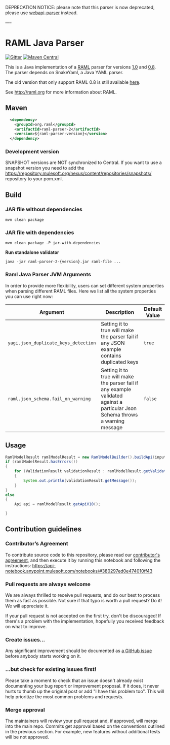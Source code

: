 DEPRECATION NOTICE: please note that this parser is now deprecated, please use [webapi-parser](https://github.com/raml-org/webapi-parser) instead.

—-

# RAML Java Parser
[![Gitter](https://badges.gitter.im/JoinChat.svg)](https://gitter.im/raml-org/raml-java-parser?utm_source=badge&utm_medium=badge&utm_campaign=pr-badge&utm_content=badge)
[![Maven Central](https://maven-badges.herokuapp.com/maven-central/org.raml/raml-parser-2/badge.svg)](https://maven-badges.herokuapp.com/maven-central/org.raml/raml-parser-2)

This is a Java implementation of a [RAML](http://raml.org) parser for versions [1.0](http://raml.org/raml-10-spec) and [0.8](http://raml.org/raml-08-spec).
The parser depends on SnakeYaml, a Java YAML parser.

The old version that only support RAML 0.8 is still available [here](https://github.com/raml-org/raml-java-parser/tree/0.8.x).

See http://raml.org for more information about RAML.


## Maven

```xml
  <dependency>
    <groupId>org.raml</groupId>
    <artifactId>raml-parser-2</artifactId>
    <version>${raml-parser-version}</version>
  </dependency>
```

### Development version

SNAPSHOT versions are NOT synchronized to Central. If you want to use a snapshot version you need to add the https://repository.mulesoft.org/nexus/content/repositories/snapshots/ repository to your pom.xml.

## Build

### JAR file without dependencies

```mvn clean package```

### JAR file with dependencies

```mvn clean package -P jar-with-dependencies```

**Run standalone validator**

```java -jar raml-parser-2-{version}.jar raml-file ...```

### Raml Java Parser JVM Arguments
In order to provide more flexibility, users can set different system properties when parsing different RAML files. Here we list all the system properties you can use right now:

Argument | Description | Default Value
-------- | ----------- | -------------
```yagi.json_duplicate_keys_detection``` | Setting it to true will make the parser fail if any JSON example contains duplicated keys | ```true```
```raml.json_schema.fail_on_warning``` | Setting it to true will make the parser fail if any example validated against a particular Json Schema throws a warning message | ```false```

## Usage

```java
RamlModelResult ramlModelResult = new RamlModelBuilder().buildApi(input);
if (ramlModelResult.hasErrors())
{
    for (ValidationResult validationResult : ramlModelResult.getValidationResults())
    {
        System.out.println(validationResult.getMessage());
    }
}
else
{
    Api api = ramlModelResult.getApiV10();

}
```

## Contribution guidelines

### Contributor’s Agreement

To contribute source code to this repository, please read our [contributor's agreement](http://www.mulesoft.org/legal/contributor-agreement.html), and then execute it by running this notebook and following the instructions: https://api-notebook.anypoint.mulesoft.com/notebooks/#380297ed0e474010ff43

### Pull requests are always welcome

We are always thrilled to receive pull requests, and do our best to process them as fast as possible. Not sure if that typo is worth a pull request? Do it! We will appreciate it.

If your pull request is not accepted on the first try, don't be discouraged! If there's a problem with the implementation, hopefully you received feedback on what to improve.

### Create issues...

Any significant improvement should be documented as [a GitHub issue](https://github.com/raml-org/raml-java-parser/issues) before anybody
starts working on it.

### ...but check for existing issues first!

Please take a moment to check that an issue doesn't already exist documenting your bug report or improvement proposal. If it does, it never hurts to thumb up the original post or add "I have this problem too". This will help prioritize the most common problems and requests.

### Merge approval

The maintainers will review your pull request and, if approved, will merge into the main repo. Commits get approval based on the conventions outlined in the previous section. For example, new features without additional tests will be not approved.
